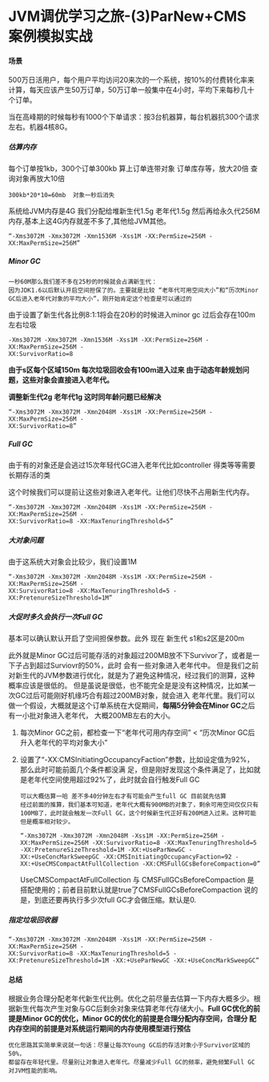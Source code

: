 # JVM调优学习之旅-(3)ParNew+CMS 案例模拟实战



#### 场景

500万日活用户，每个用户平均访问20来次的一个系统，按10%的付费转化率来计算，每天应该产生50万订单，50万订单一般集中在4小时，平均下来每秒几十个订单。

当在高峰期的时候每秒有1000个下单请求：按3台机器算，每台机器抗300个请求左右。机器4核8G。

<!--more-->

##### 估算内存

每个订单按1kb，300个订单300kb
算上订单连带对象 订单库存等，放大20倍  查询对象再放大10倍 

```
300kb*20*10=60mb  对象一秒后消失
```

系统给JVM内存是4G  我们分配给堆新生代1.5g 老年代1.5g 然后再给永久代256M内存,基本上这4G内存就差不多了,其他给JVM其他。

```
“-Xms3072M -Xmx3072M -Xmn1536M -Xss1M -XX:PermSize=256M -XX:MaxPermSize=256M”
```

##### Minor GC

```
一秒60M那么我们差不多在25秒的时候就会占满新生代：
因为JDK1.6以后默认开启空间担保了的。主要就是比较 “老年代可用空间大小”和“历次Minor GC后进入老年代对象的平均大小”，刚开始肯定这个检查是可以通过的
```

由于设置了新生代各比例8:1:1将会在20秒的时候进入minor gc 过后会存在100m左右垃圾

```
-Xms3072M -Xmx3072M -Xmn1536M -Xss1M -XX:PermSize=256M -XX:MaxPermSize=256M -
XX:SurvivorRatio=8
```

**由于s区每个区域150m 每次垃圾回收会有100m进入过来 由于动态年龄规划问题，这些对象会直接进入老年代。**

**调整新生代2g 老年代1g 这时同年龄问题已经解决**

```
“-Xms3072M -Xmx3072M -Xmn2048M -Xss1M -XX:PermSize=256M -XX:MaxPermSize=256M -
XX:SurvivorRatio=8”
```

##### Full GC

由于有的对象还是会逃过15次年轻代GC进入老年代比如controller 得类等等需要长期存活的类

这个时候我们可以提前让这些对象进入老年代。让他们尽快不占用新生代内存。

```
“-Xms3072M -Xmx3072M -Xmn2048M -Xss1M -XX:PermSize=256M -XX:MaxPermSize=256M -
XX:SurvivorRatio=8 -XX:MaxTenuringThreshold=5”
```

##### 大对象问题

由于这系统大对象会比较少，我们设置1M

```
“-Xms3072M -Xmx3072M -Xmn2048M -Xss1M -XX:PermSize=256M -XX:MaxPermSize=256M -
XX:SurvivorRatio=8 -XX:MaxTenuringThreshold=5 -XX:PretenureSizeThreshold=1M”
```

##### 大促时多久会执行一次Full GC

基本可以确认默认开启了空间担保参数。此外 现在 新生代 s1和s2区是200m 

此外就是Minor GC过后可能存活的对象超过200MB放不下Survivor了，或者是一下子占到超过Surviovr的50%，此时 会有一些对象进入老年代中。 但是我们之前对新生代的JVM参数进行优化，就是为了避免这种情况，经过我们的测算，这种概率应该是很低的。 但是虽说是很低，也不能完全是是没有这种情况，比如某一次GC过后可能刚好机缘巧合有超过200MB对象，就会进入 老年代里。我们可以做一个假设，大概就是这个订单系统在大促期间，**每隔5分钟会在Minor GC**之后有一小批对象进入老年代， 大概200MB左右的大小。

1. 每次Minor GC之前，都检查一下“老年代可用内存空间” < “历次Minor GC后升入老年代的平均对象大小”

2. 设置了“-XX:CMSInitiatingOccupancyFaction”参数，比如设定值为92%，那么此时可能前面几个条件都没满 足，但是刚好发现这个条件满足了，比如就是老年代空间使用超过92%了，此时就会自行触发Full GC

   ```
   可以大概估算一哈 差不多40分钟左右才有可能会产生full GC 目前就先估算
   经过前面的推算，我们基本可知道，老年代大概有900MB的对象了，剩余可用空间仅仅只有100MB了，此时就会触发一次Full GC，这个时候新生代正好有200M进入过来。这种可能 但是概率相对较少。
   ```

   ```
   “-Xms3072M -Xmx3072M -Xmn2048M -Xss1M -XX:PermSize=256M -XX:MaxPermSize=256M -XX:SurvivorRatio=8 -XX:MaxTenuringThreshold=5 -XX:PretenureSizeThreshold=1M -XX:+UseParNewGC -XX:+UseConcMarkSweepGC -XX:CMSInitiatingOccupancyFaction=92 -XX:+UseCMSCompactAtFullCollection -XX:CMSFullGCsBeforeCompaction=0”
   ```

   UseCMSCompactAtFullCollection 与 CMSFullGCsBeforeCompaction 是搭配使用的；前者目前默认就是true了CMSFullGCsBeforeCompaction 说的是，到底还要再执行多少次full GC才会做压缩。默认是0.

##### 指定垃圾回收器

```
“-Xms3072M -Xmx3072M -Xmn2048M -Xss1M -XX:PermSize=256M -XX:MaxPermSize=256M -
XX:SurvivorRatio=8 -XX:MaxTenuringThreshold=5 -XX:PretenureSizeThreshold=1M -XX:+UseParNewGC -XX:+UseConcMarkSweepGC”
```

#### 总结

根据业务合理分配老年代新生代比例。优化之前尽量去估算一下内存大概多少。根据新生代每次产生对象与GC后剩余对象来估算老年代存储大小。**Full GC优化的前提是Minor GC的优化，Minor GC的优化的前提是合理分配内存空间，合理分 配内存空间的前提是对系统运行期间的内存使用模型进行预估**

```
优化思路其实简单来说就一句话：尽量让每次Young GC后的存活对象小于Survivor区域的50%，
都留存在年轻代里。尽量别让对象进入老年代。尽量减少Full GC的频率，避免频繁Full GC对JVM性能的影响。
```


